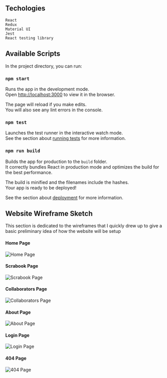 ## Techologies
````
React
Redux
Material UI
Jest
React testing library
````

## Available Scripts
In the project directory, you can run:

### `npm start`
Runs the app in the development mode.\
Open [http://localhost:3000](http://localhost:3000) to view it in the browser.

The page will reload if you make edits.\
You will also see any lint errors in the console.


### `npm test`
Launches the test runner in the interactive watch mode.\
See the section about [running tests](https://facebook.github.io/create-react-app/docs/running-tests) for more information.


### `npm run build`
Builds the app for production to the `build` folder.\
It correctly bundles React in production mode and optimizes the build for the best performance.

The build is minified and the filenames include the hashes.\
Your app is ready to be deployed!

See the section about [deployment](https://facebook.github.io/create-react-app/docs/deployment) for more information.


## Website Wireframe Sketch
This section is dedicated to the wireframes that I quickly drew up to give a basic preliminary idea of how the website will be setup

#### Home Page
![Home Page](https://i.imgur.com/nEes1MO.png)

#### Scrabook Page
![Scrabook Page](https://i.imgur.com/kf0nIPi.png)

#### Collaborators Page
![Collaborators Page](https://i.imgur.com/XDp0xU9.png)

#### About Page
![About Page](https://i.imgur.com/uMmwckY.png)

#### Login Page
![Login Page](https://i.imgur.com/kWvR4Gv.png)

#### 404 Page
![404 Page](https://i.imgur.com/fcH9xXk.png)
